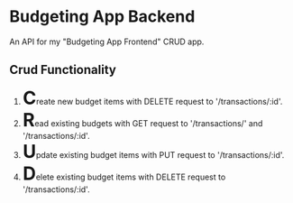 # Budgeting App Backend

An API for my "Budgeting App Frontend" CRUD app.

## Crud Functionality

1. <font size="6">**C**</font>reate new budget items with DELETE request to '/transactions/:id'.
2. <font size="6">**R**</font>ead existing budgets with GET request to '/transactions/' and '/transactions/:id'.
3. <font size="6">**U**</font>pdate existing budget items with PUT request to '/transactions/:id'.
4. <font size="6">**D**</font>elete existing budget items with DELETE request to '/transactions/:id'.
